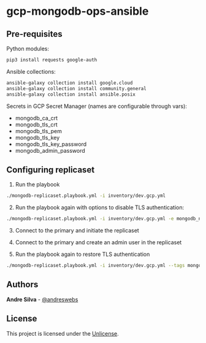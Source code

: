 # gcp-mongodb-ops-ansible

## Pre-requisites

Python modules:

```sh
pip3 install requests google-auth
```

Ansible collections:

```sh
ansible-galaxy collection install google.cloud
ansible-galaxy collection install community.general
ansible-galaxy collection install ansible.posix
```

Secrets in GCP Secret Manager (names are configurable through vars):

- mongodb_ca_crt
- mongodb_tls_crt
- mongodb_tls_pem
- mongodb_tls_key
- mongodb_tls_key_password
- mongodb_admin_password

## Configuring replicaset

1. Run the playbook

```sh
./mongodb-replicaset.playbook.yml -i inventory/dev.gcp.yml
```

2. Run the playbook again with options to disable TLS authentication:

```sh
./mongodb-replicaset.playbook.yml -i inventory/dev.gcp.yml -e mongodb_non_idempotent=true -e mongodb_set_no_auth=true --tags mongodb-set-no-auth
```

3. Connect to the primary and initiate the replicaset

4. Connect to the primary and create an admin user in the replicaset

5. Run the playbook again to restore TLS authentication

```sh
./mongodb-replicaset.playbook.yml -i inventory/dev.gcp.yml --tags mongodb-config
```

## Authors

**Andre Silva** - [@andreswebs](https://github.com/andreswebs)

## License

This project is licensed under the [Unlicense](UNLICENSE.md).
